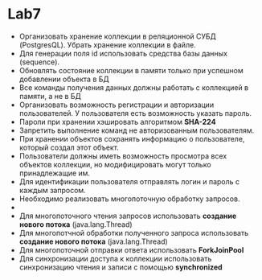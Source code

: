 # Lab7
- Организовать хранение коллекции в реляционной СУБД (PostgresQL). Убрать хранение коллекции в файле.
- Для генерации поля id использовать средства базы данных (sequence).
- Обновлять состояние коллекции в памяти только при успешном добавлении объекта в БД
- Все команды получения данных должны работать с коллекцией в памяти, а не в БД
- Организовать возможность регистрации и авторизации пользователей. У пользователя есть возможность указать пароль.
- Пароли при хранении хэшировать алгоритмом **SHA-224**
- Запретить выполнение команд не авторизованным пользователям.
- При хранении объектов сохранять информацию о пользователе, который создал этот объект.
- Пользователи должны иметь возможность просмотра всех объектов коллекции, но модифицировать могут только принадлежащие им.
- Для идентификации пользователя отправлять логин и пароль с каждым запросом.
- Необходимо реализовать многопоточную обработку запросов.
-
- Для многопоточного чтения запросов использовать **создание нового потока** (java.lang.Thread)
- Для многопотчной обработки полученного запроса использовать **создание нового потока** (java.lang.Thread)
- Для многопоточной отправки ответа использовать **ForkJoinPool**
- Для синхронизации доступа к коллекции использовать синхронизацию чтения и записи с помощью **synchronized**
